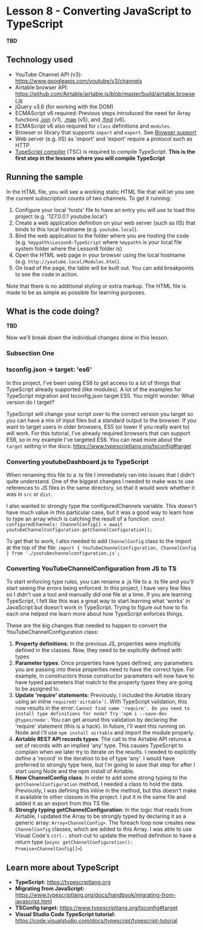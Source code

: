 # Lesson 8 - Converting JavaScript to TypeScript

**TBD**

## Technology used
- YouTube Channel API (v3): https://www.googleapis.com/youtube/v3/channels
- Airtable browser API: https://github.com/Airtable/airtable.js/blob/master/build/airtable.browser.js
- jQuery v3.6 (for working with the DOM)
- ECMAScript v6 required: Previous steps introduced the need for Array functions [.join](https://developer.mozilla.org/en-US/docs/Web/JavaScript/Reference/Global_Objects/Array/join) (v1), [.map](https://developer.mozilla.org/en-US/docs/Web/JavaScript/Reference/Global_Objects/Array/map) (v5), and [.find](https://developer.mozilla.org/en-US/docs/Web/JavaScript/Reference/Global_Objects/Array/find) (v6).
- ECMAScript v6 also required for `class` definitions and `modules`.
- Browser or library that supports `import` and `export`. See [Browser support](https://developer.mozilla.org/en-US/docs/Web/JavaScript/Guide/Modules#browser_support)
- Web server (e.g. IIS) as 'import' and 'export' require a protocol such as HTTP. 
- [TypeScript compiler](https://code.visualstudio.com/docs/typescript/typescript-tutorial#_install-the-typescript-compiler) (TSC) is required to compile TypeScript. **This is the first step in the lessons where you will compile TypeScript**

## Running the sample
In the HTML file, you will see a working static HTML file that will let you see the current subscription counts of two channels. To get it running:

1. Configure your local 'hosts' file to have an entry you will use to load this project (e.g. '127.0.0.1	youtube.local')
1. Create a web application definition on your web server (such as IIS) that binds to this local hostname (e.g. `youtube.local`).
1. Bind the web application to the folder where you are hosting the code (e.g. `%mypath%\Lesson8-TypeScript` where `%mypath%` is your local file system folder where the Lesson8 folder is)
1. Open the HTML web page in your browser using the local hostname (e.g. `http://youtube.local/Modules.html`). 
1. On load of the page, the table will be built out. You can add breakpoints to see the code in action.

Note that there is no additional styling or extra markup. The HTML file is made to be as simple as possible for learning purposes.

## What is the code doing?
**TBD**

Now we'll break down the individual changes done in this lesson.

### Subsection One

### tsconfig.json -> target: 'es6'
In this project, I've been using ES6 to get access to a lot of things that TypeScript already supported (like modules). A lot of the examples for TypeScript migration and tsconfig.json target ES5. You might wonder: What version do I target?

TypeScript will change your script over to the correct version you target so you can have a mix of input files but a standard output to the browser. If you want to target users in older browsers, ES5 (or lower if you really want to) will work. For this tutorial, I've already required browsers that can support ES6, so in my example I've targeted ES6. You can read more about the `target` setting in the docs: https://www.typescriptlang.org/tsconfig#target

### Converting youtubeDashboard.js to TypeScript
When renaming this file to a .ts file I immediately ran into issues that I didn't quite understand. One of the biggest changes I needed to make was to use references to JS files in the same directory, so that it would work whether it was in `src` or `dist`. 

I also wanted to strongly type the configuredChannels variable. This doesn't have much value in this particular case, but it was a good way to learn how to type an array which is catching the result of a function.
`const configuredChannels: ChannelConfig[] = await youtubeChannelConfiguration.getChannelConfiguration();`

To get that to work, I also needed to add `ChannelConfig` class to the import at the top of the file:
`import { YouTubeChannelConfiguration, ChannelConfig } from './youtubechannelconfiguration.js';`


### Converting YouTubeChannelConfiguration from JS to TS
To start enforcing type rules, you can rename a .js file to a .ts file and you'll start seeing the errors being enforced. In this project, I have very few files so I didn't use a tool and manually did one file at a time. If you are learning TypeScript, I felt like this was a great way to start learning what 'works' in JavaScript but doesn't work in TypeScript. Trying to figure out how to fix each one helped me learn more about how TypeScript enforces things.

These are the big changes that needed to happen to convert the YouTubeChannelConfiguration class:

1. **Property definitions**: In the previous JS, properties were implicitly defined in the classes. Now, they need to be explicitly defined with types
1. **Parameter types**: Once properties have types defined, any parameters you are passing into these properties need to have the correct type. For example, in constructors those constructor parameters will now have to have typed parameters that match to the property types they are going to be assigned to.
1. **Update 'require' statements**: Previously, I included the Airtable library using an inline `required('airtable')`. With TypeScript validation, this now results in the error: `Cannot find name 'require'. Do you need to install type definitions for node? Try 'npm i --save-dev @types/node'`.  You can get around this validation by declaring the 'require' statement (this is a hack). In future, I'll want this running on Node and I'll use `npm install airtable` and import the module properly.
1. **Airtable REST API records types**: The call to the Airtable API returns a set of records with an implied 'any' type. This causes TypeScript to complain when we later try to iterate on the results. I needed to explicitly define a 'record' in the iteration to be of type 'any'. I would have preferred to strongly type here, but I'm going to save that step for after I start using Node and the npm install of Airtable.
1. **New ChannelConfig class**: In order to add some strong typing to the `getChannelConfiguration` method, I needed a class to hold the data. Previously, I was defining this inline in the method, but this doesn't make it available to other classes in the project. I put it in the same file and added it as an export from this TS file.
1. **Strongly typing getChannelConfiguration**: In the logic that reads from Airtable, I updated the Array to be strongly typed by declaring it as a generic array: `Array<ChannelConfig>`. The foreach loop now creates new `ChannelConfig` classes, which are added to this Array. I was able to use Visual Code's `ctrl-.` short-cut to update the method definition to have a return type (`async getChannelConfiguration(): Promise<ChannelConfig[]>`)

## Learn more about TypeScript

 * **TypeScript:** https://typescriptlang.org
 * **Migrating from JavaScript:** https://www.typescriptlang.org/docs/handbook/migrating-from-javascript.html
 * **TSConfig target:** https://www.typescriptlang.org/tsconfig#target
 * **Visual Studio Code TypeScript tutorial:** https://code.visualstudio.com/docs/typescript/typescript-tutorial